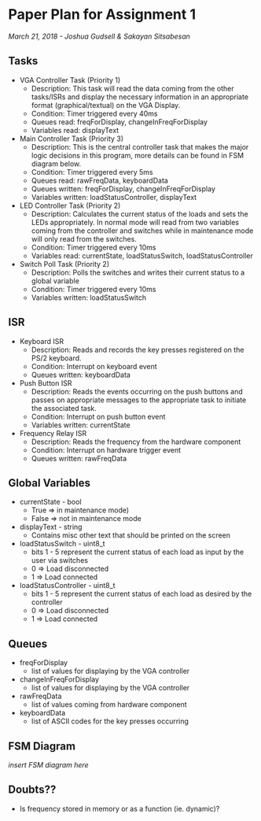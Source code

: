 # Paper Plan for Assignment 1

*March 21, 2018 - Joshua Gudsell & Sakayan Sitsabesan*

## Tasks

* VGA Controller Task (Priority 1)
    * Description: This task will read the data coming from the other tasks/ISRs and display the necessary information in an appropriate format (graphical/textual) on the VGA Display.
    * Condition: Timer triggered every 40ms
    * Queues read: freqForDisplay, changeInFreqForDisplay
    * Variables read: displayText
* Main Controller Task (Priority 3)
    * Description: This is the central controller task that makes the major logic decisions in this program, more details can be found in FSM diagram below.
    * Condition: Timer triggered every 5ms
    * Queues read: rawFreqData, keyboardData
    * Queues written: freqForDisplay, changeInFreqForDisplay
    * Variables written: loadStatusController, displayText
* LED Controller Task (Priority 2)
    * Description: Calculates the current status of the loads and sets the LEDs appropriately. In normal mode will read from two variables coming from the controller and switches while in maintenance mode will only read from the switches.
    * Condition: Timer triggered every 10ms
    * Variables read: currentState, loadStatusSwitch, loadStatusController
* Switch Poll Task (Priority 2)
    * Description: Polls the switches and writes their current status to a global variable
    * Condition: Timer triggered every 10ms
    * Variables written: loadStatusSwitch

## ISR

* Keyboard ISR
    * Description: Reads and records the key presses registered on the PS/2 keyboard.
    * Condition: Interrupt on keyboard event
    * Queues written: keyboardData
* Push Button ISR
    * Description: Reads the events occurring on the push buttons and passes on appropriate messages to the appropriate task to initiate the associated task. 
    * Condition: Interrupt on push button event
    * Variables written: currentState
* Frequency Relay ISR
    * Description: Reads the frequency from the hardware component 
    * Condition: Interrupt on hardware trigger event
    * Queues written: rawFreqData

## Global Variables

* currentState - bool
    * True => in maintenance mode)
    * False => not in maintenance mode
* displayText - string
    * Contains misc other text that should be printed on the screen
* loadStatusSwitch - uint8_t
    * bits 1 - 5 represent the current status of each load as input by the user via switches
    * 0 => Load disconnected
    * 1 => Load connected
* loadStatusController - uint8_t
    * bits 1 - 5 represent the current status of each load as desired by the controller
    * 0 => Load disconnected
    * 1 => Load connected

## Queues

* freqForDisplay
     * list of values for displaying by the VGA controller
* changeInFreqForDisplay
    * list of values for displaying by the VGA controller
* rawFreqData
    * list of values coming from hardware component
* keyboardData
    * list of ASCII codes for the key presses occurring

## FSM Diagram

*insert FSM diagram here*

## Doubts??
* Is frequency stored in memory or as a function (ie. dynamic)?